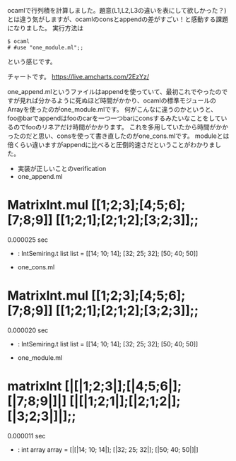 
ocamlで行列積を計算しました。題意(L1,L2,L3の違いを表にして欲しかった？)とは違う気がしますが、ocamlのconsとappendの差がすごい！と感動する課題になりました。
実行方法は
```
$ ocaml
# #use "one_module.ml";;
```
という感じです。

チャートです。
https://live.amcharts.com/2EzYz/

one_append.mlというファイルはappendを使っていて、最初これでやったのですが見れば分かるように死ぬほど時間がかかり、ocamlの標準モジュールのArrayを使ったのがone_module.mlです。
何がこんなに違うのかというと、foo@barでappendはfooのcarを一つ一つbarにconsするみたいなことをしているのでfooのリネアだけ時間がかかります。
これを多用していたから時間がかかったのだと思い、consを使って書き直したのがone_cons.mlです。
moduleとは倍くらい違いますがappendに比べると圧倒的速さだということがわかりました。

* 実装が正しいことのverification
* one_append.ml
# MatrixInt.mul [[1;2;3];[4;5;6];[7;8;9]] [[1;2;1];[2;1;2];[3;2;3]];;
0.000025 sec
- : IntSemiring.t list list = [[14; 10; 14]; [32; 25; 32]; [50; 40; 50]]

* one_cons.ml
# MatrixInt.mul [[1;2;3];[4;5;6];[7;8;9]] [[1;2;1];[2;1;2];[3;2;3]];;
0.000020 sec
- : IntSemiring.t list list = [[14; 10; 14]; [32; 25; 32]; [50; 40; 50]]

* one_module.ml
# matrixInt [|[|1;2;3|];[|4;5;6|];[|7;8;9|]|] [|[|1;2;1|];[|2;1;2|];[|3;2;3|]|];;
0.000011 sec
- : int array array = [|[|14; 10; 14|]; [|32; 25; 32|]; [|50; 40; 50|]|]
